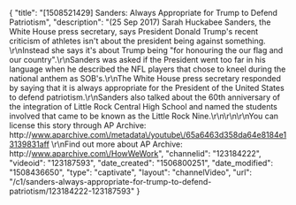 {
    "title": "[1508521429] Sanders: Always Appropriate for Trump to Defend Patriotism",
    "description": "(25 Sep 2017) Sarah Huckabee Sanders, the White House press secretary, says President Donald Trump's recent criticism of athletes isn't about the president being against something. \r\nInstead she says it's about Trump being \"for honouring the our flag and our country\".\r\nSanders was asked if the President went too far in his language when he described the NFL players that chose to kneel during the national anthem as SOB's.\r\nThe White House press secretary responded by saying that it is always appropriate for the President of the United States to defend patriotism.\r\nSanders also talked about the 60th anniversary of the integration of Little Rock Central High School and named the students involved that came to be known as the Little Rock Nine.\r\n\r\n\r\nYou can license this story through AP Archive: http:\/\/www.aparchive.com\/metadata\/youtube\/65a6463d358da64e8184e13139831aff \r\nFind out more about AP Archive: http:\/\/www.aparchive.com\/HowWeWork",
    "channelid": "123184222",
    "videoid": "123187593",
    "date_created": "1506800251",
    "date_modified": "1508436650",
    "type": "captivate",
    "layout": "channelVideo",
    "url": "\/c1\/sanders-always-appropriate-for-trump-to-defend-patriotism\/123184222-123187593"
}